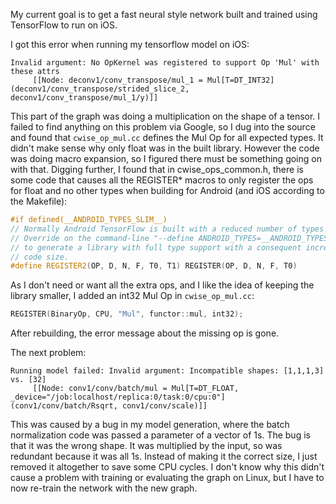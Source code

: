 My current goal is to get a fast neural style network built and trained using TensorFlow to run on iOS.

I got this error when running my tensorflow model on iOS:

```
Invalid argument: No OpKernel was registered to support Op 'Mul' with these attrs
	 [[Node: deconv1/conv_transpose/mul_1 = Mul[T=DT_INT32](deconv1/conv_transpose/strided_slice_2, deconv1/conv_transpose/mul_1/y)]]
```

This part of the graph was doing a multiplication on the shape of a tensor.
I failed to find anything on this problem via Google, so I dug into the source and found that `cwise_op_mul.cc` defines the Mul Op for all expected types. It didn't make sense why only float was in the built library. However the code was doing macro expansion, so I figured there must be something going on with that. Digging further, I found that in cwise_ops_common.h, there is some code that causes all the REGISTER* macros to only register the ops for float and no other types when building for Android (and iOS according to the Makefile):

```c++
#if defined(__ANDROID_TYPES_SLIM__)
// Normally Android TensorFlow is built with a reduced number of types (float).
// Override on the command-line "--define ANDROID_TYPES=__ANDROID_TYPES_FULL__"
// to generate a library with full type support with a consequent increase in
// code size.
#define REGISTER2(OP, D, N, F, T0, T1) REGISTER(OP, D, N, F, T0)
```

As I don't need or want all the extra ops, and I like the idea of keeping the library smaller, I added an int32 Mul Op in `cwise_op_mul.cc`:

```c++
REGISTER(BinaryOp, CPU, "Mul", functor::mul, int32);
```

After rebuilding, the error message about the missing op is gone.

The next problem:

```
Running model failed: Invalid argument: Incompatible shapes: [1,1,1,3] vs. [32]
	 [[Node: conv1/conv/batch/mul = Mul[T=DT_FLOAT, _device="/job:localhost/replica:0/task:0/cpu:0"](conv1/conv/batch/Rsqrt, conv1/conv/scale)]]
```

This was caused by a bug in my model generation, where the batch normalization code was passed a parameter of a vector of 1s. The bug is that it was the wrong shape. It was multiplied by the input, so was redundant because it was all 1s. Instead of making it the correct size, I just removed it altogether to save some CPU cycles. I don't know why this didn't cause a problem with training or evaluating the graph on Linux, but I have to now re-train the network with the new graph.
